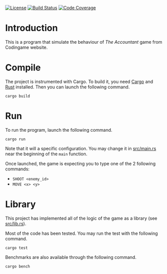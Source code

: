 [![License](https://img.shields.io/badge/license-GPL--3.0-blue.svg?style=flat)](https://spdx.org/licenses/GPL-3.0.html)
[![Build Status](https://img.shields.io/travis/woshilapin/cg-accountant-game.svg)](https://travis-ci.org/woshilapin/cg-accountant-game)
[![Code Coverage](https://img.shields.io/codecov/c/github/woshilapin/cg-accountant-game.svg)](https://codecov.io/gh/woshilapin/cg-accountant-game)

# Introduction
This is a program that simulate the behaviour of _The Accountant_ game from
Codingame website.

# Compile
The project is instrumented with Cargo.  To build it, you need
[Cargo](http://doc.crates.io/index.html) and
[Rust](https://www.rust-lang.org/index.html) installed.  Then you can launch the
following command.

```
cargo build
```

# Run
To run the program, launch the following command.

```
cargo run
```

Note that it will a specific configuration.  You may change it in
[src/main.rs](https://github.com/woshilapin/cg-accountant-game/blob/master/src/main.rs)
near the beginning of the `main` function.

Once launched, the game is expecting you to type one of the 2 following
commands:
* `SHOOT <enemy_id>`
* `MOVE <x> <y>`

# Library
This project has implemented all of the logic of the game as a library (see
[src/lib.rs](https://github.com/woshilapin/cg-accountant-game/blob/master/src/lib.rs)).

Most of the code has been tested.  You may run the test with the following
command.

```
cargo test
```

Benchmarks are also available through the following command.

```
cargo bench
```
